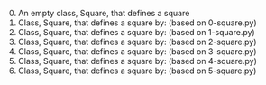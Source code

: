 0. An empty class, Square, that defines a square
1. Class, Square, that defines a square by: (based on 0-square.py)
2. Class, Square, that defines a square by: (based on 1-square.py)
3. Class, Square, that defines a square by: (based on 2-square.py)
4. Class, Square, that defines a square by: (based on 3-square.py)
5. Class, Square, that defines a square by: (based on 4-square.py)
6. Class, Square, that defines a square by: (based on 5-square.py)
